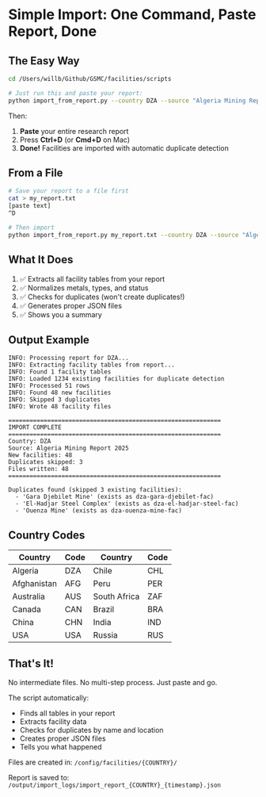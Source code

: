 # Simple Import: One Command, Paste Report, Done

## The Easy Way

```bash
cd /Users/willb/Github/GSMC/facilities/scripts

# Just run this and paste your report:
python import_from_report.py --country DZA --source "Algeria Mining Report 2025"
```

Then:
1. **Paste** your entire research report
2. Press **Ctrl+D** (or **Cmd+D** on Mac)
3. **Done!** Facilities are imported with automatic duplicate detection

## From a File

```bash
# Save your report to a file first
cat > my_report.txt
[paste text]
^D

# Then import
python import_from_report.py my_report.txt --country DZA --source "Algeria Report 2025"
```

## What It Does

1. ✅ Extracts all facility tables from your report
2. ✅ Normalizes metals, types, and status
3. ✅ Checks for duplicates (won't create duplicates!)
4. ✅ Generates proper JSON files
5. ✅ Shows you a summary

## Output Example

```
INFO: Processing report for DZA...
INFO: Extracting facility tables from report...
INFO: Found 1 facility tables
INFO: Loaded 1234 existing facilities for duplicate detection
INFO: Processed 51 rows
INFO: Found 48 new facilities
INFO: Skipped 3 duplicates
INFO: Wrote 48 facility files

============================================================
IMPORT COMPLETE
============================================================
Country: DZA
Source: Algeria Mining Report 2025
New facilities: 48
Duplicates skipped: 3
Files written: 48
============================================================

Duplicates found (skipped 3 existing facilities):
  - 'Gara Djebilet Mine' (exists as dza-gara-djebilet-fac)
  - 'El-Hadjar Steel Complex' (exists as dza-el-hadjar-steel-fac)
  - 'Ouenza Mine' (exists as dza-ouenza-mine-fac)
```

## Country Codes

| Country | Code | Country | Code |
|---------|------|---------|------|
| Algeria | DZA  | Chile   | CHL  |
| Afghanistan | AFG | Peru | PER  |
| Australia | AUS | South Africa | ZAF |
| Canada | CAN | Brazil | BRA |
| China | CHN | India | IND |
| USA | USA | Russia | RUS |

## That's It!

No intermediate files. No multi-step process. Just paste and go.

The script automatically:
- Finds all tables in your report
- Extracts facility data
- Checks for duplicates by name and location
- Creates proper JSON files
- Tells you what happened

Files are created in: `/config/facilities/{COUNTRY}/`

Report is saved to: `/output/import_logs/import_report_{COUNTRY}_{timestamp}.json`
